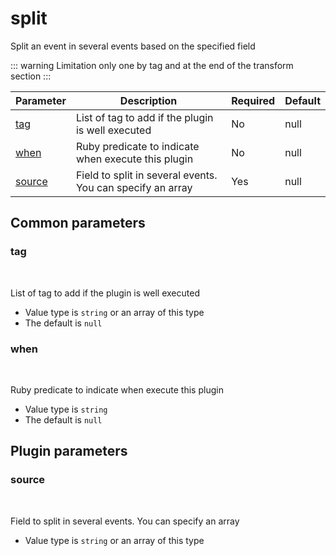 # split <Badge type='tip' text='community' vertical='top' />


  Split an event in several events based on the specified field

  ::: warning
    Limitation only one by tag and at the end of the transform section
  :::
  

| Parameter | Description | Required | Default |
|---|---|---|---|
| [tag](#tag) | List of tag to add if the plugin is well executed | No | null
| [when](#when) | Ruby predicate to indicate when execute this plugin | No | null
| [source](#source) | Field to split in several events. You can specify an array | Yes | null

## Common parameters
### tag
<br/>
<Badge type=warning text=optional vertical=bottom />

List of tag to add if the plugin is well executed
- Value type is `string` or an array of this type
- The default is `null`

### when
<br/>
<Badge type=warning text=optional vertical=bottom />

Ruby predicate to indicate when execute this plugin
- Value type is `string`
- The default is `null`

## Plugin parameters
### source
<br/>
<Badge type=tip text=required vertical=bottom />

Field to split in several events. You can specify an array
- Value type is `string` or an array of this type

